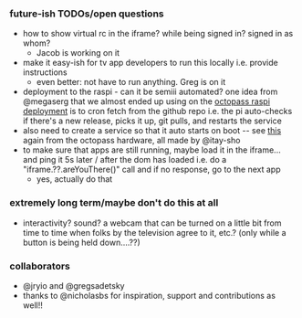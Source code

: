 ### future-ish TODOs/open questions

- how to show virtual rc in the iframe? while being signed in? signed in as whom?
  - Jacob is working on it
- make it easy-ish for tv app developers to run this locally i.e. provide instructions
  - even better: not have to run anything. Greg is on it
- deployment to the raspi - can it be semiii automated? one idea from @megaserg that we almost ended up using on the [octopass raspi deployment](https://github.com/gregsadetsky/recurse-rfid-visits/) is to cron fetch from the github repo i.e. the pi auto-checks if there's a new release, picks it up, git pulls, and restarts the service
- also need to create a service so that it auto starts on boot -- see [this](https://github.com/gregsadetsky/recurse-rfid-visits/tree/main/service) again from the octopass hardware, all made by @itay-sho
- to make sure that apps are still running, maybe load it in the iframe... and ping it 5s later / after the dom has loaded i.e. do a "iframe.??.areYouThere()" call and if no response, go to the next app
  - yes, actually do that

### extremely long term/maybe don't do this at all

- interactivity? sound? a webcam that can be turned on a little bit from time to time when folks by the television agree to it, etc.? (only while a button is being held down....??)

### collaborators

- @jryio and @gregsadetsky
- thanks to @nicholasbs for inspiration, support and contributions as well!!
